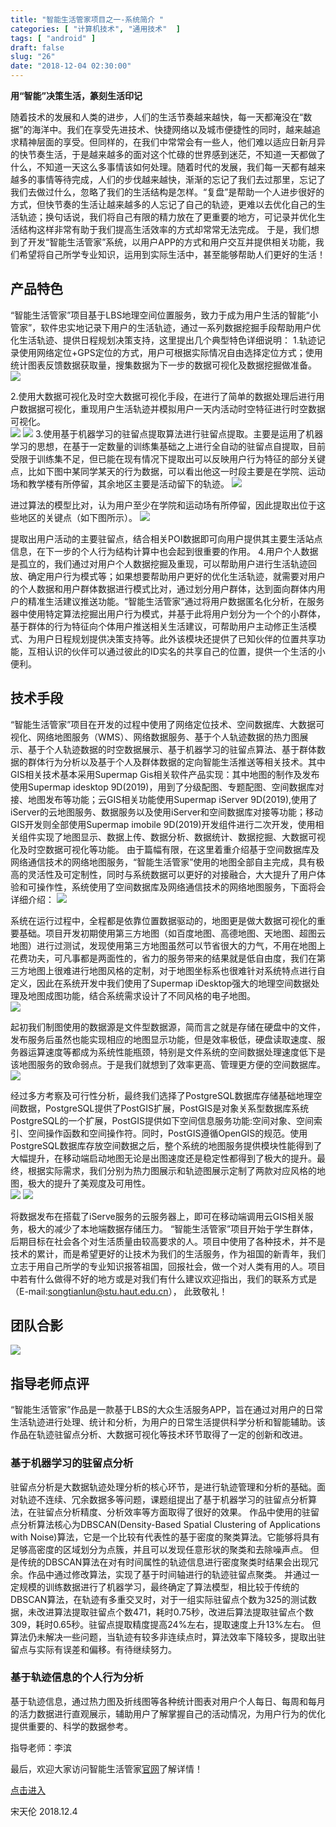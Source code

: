 ```yaml
---
title: "智能生活管家项目之一-系统简介 "
categories: [ "计算机技术", "通用技术"  ]
tags: [ "android" ]
draft: false
slug: "26"
date: "2018-12-04 02:30:00"
---
```


**用“智能”决策生活，篆刻生活印记**

随着技术的发展和人类的进步，人们的生活节奏越来越快，每一天都淹没在“数据”的海洋中。我们在享受先进技术、快捷网络以及城市便捷性的同时，越来越追求精神层面的享受。但同样的，在我们中常常会有一些人，他们难以适应日新月异的快节奏生活，于是越来越多的面对这个忙碌的世界感到迷茫，不知道一天都做了什么，不知道一天这么多事情该如何处理。随着时代的发展，我们每一天都有越来越多的事情等待完成，人们的步伐越来越快，渐渐的忘记了我们去过那里，忘记了我们去做过什么，忽略了我们的生活结构是怎样。“复盘”是帮助一个人进步很好的方式，但快节奏的生活让越来越多的人忘记了自己的轨迹，更难以去优化自己的生活轨迹；换句话说，我们将自己有限的精力放在了更重要的地方，可记录并优化生活结构这样非常有助于我们提高生活效率的方式却常常无法完成。
于是，我们想到了开发“智能生活管家”系统，以用户APP的方式和用户交互并提供相关功能，我们希望将自己所学专业知识，运用到实际生活中，甚至能够帮助人们更好的生活！
<!--more-->
## 产品特色
“智能生活管家”项目基于LBS地理空间位置服务，致力于成为用户生活的智能“小管家”，软件忠实地记录下用户的生活轨迹，通过一系列数据挖掘手段帮助用户优化生活轨迹、提供日程规划决策支持，这里提出几个典型特色详细说明： 
1.轨迹记录使用网络定位+GPS定位的方式，用户可根据实际情况自由选择定位方式；使用统计图表反馈数据获取量，搜集数据为下一步的数据可视化及数据挖掘做准备。 
![](http://photo-frytea.test.upcdn.net/20190716231637.png)

2.使用大数据可视化及时空大数据可视化手段，在进行了简单的数据处理后进行用户数据据可视化，重现用户生活轨迹并模拟用户一天内活动时空特征进行时空数据可视化。   
![](http://photo-frytea.test.upcdn.net/20190716231651.png)
![](http://photo-frytea.test.upcdn.net/20190716231702.png)
3.使用基于机器学习的驻留点提取算法进行驻留点提取。主要是运用了机器学习的思想，在基于一定数量的训练集基础之上进行全自动的驻留点自提取，目前受限于训练集不足，但已能在现有情况下提取出可以反映用户行为特征的部分关键点，比如下图中某同学某天的行为数据，可以看出他这一时段主要是在学院、运动场和教学楼有所停留，其余地区主要是活动留下的轨迹。 
![](http://photo-frytea.test.upcdn.net/20190716231710.png)

进过算法的模型比对，认为用户至少在学院和运动场有所停留，因此提取出位于这些地区的关键点（如下图所示）。 
![](http://photo-frytea.test.upcdn.net/20190716231719.png)

提取出用户活动的主要驻留点，结合相关POI数据即可向用户提供其主要生活站点信息，在下一步的个人行为结构计算中也会起到很重要的作用。 
4.用户个人数据是孤立的，我们通过对用户个人数据挖掘及重现，可以帮助用户进行生活轨迹回放、确定用户行为模式等；如果想要帮助用户更好的优化生活轨迹，就需要对用户的个人数据和用户群体数据进行模式比对，通过划分用户群体，达到面向群体内用户的精准生活建议推送功能。“智能生活管家”通过将用户数据匿名化分析，在服务器中使用特定算法挖掘出用户行为模式，并基于此将用户划分为一个个的小群体，基于群体的行为特征向个体用户推送相关生活建议，可帮助用户主动修正生活模式、为用户日程规划提供决策支持等。此外该模块还提供了已知伙伴的位置共享功能，互相认识的伙伴可以通过彼此的ID实名的共享自己的位置，提供一个生活的小便利。 
## 技术手段
“智能生活管家”项目在开发的过程中使用了网络定位技术、空间数据库、大数据可视化、网络地图服务（WMS）、网络数据服务、基于个人轨迹数据的热力图展示、基于个人轨迹数据的时空数据展示、基于机器学习的驻留点算法、基于群体数据的群体行为分析以及基于个人及群体数据的定向智能生活推送等相关技术。其中GIS相关技术基本采用Supermap Gis相关软件产品实现：其中地图的制作及发布使用Supermap idesktop 9D(2019)，用到了分级配图、专题配图、空间数据库对接、地图发布等功能；云GIS相关功能使用Supermap iServer 9D(2019),使用了iServer的云地图服务、数据服务以及使用iServer和空间数据库对接等功能；移动GIS开发则全部使用Supermap imobile 9D(2019)开发组件进行二次开发，使用相关组件实现了地图显示、数据上传、数据分析、数据统计、数据挖掘、大数据可视化及时空数据可视化等功能。 由于篇幅有限，在这里着重介绍基于空间数据库及网络通信技术的网络地图服务，“智能生活管家”使用的地图全部自主完成，具有极高的灵活性及可定制性，同时与系统数据可以更好的对接融合，大大提升了用户体验和可操作性，系统使用了空间数据库及网络通信技术的网络地图服务，下面将会详细介绍： 
![](http://photo-frytea.test.upcdn.net/20190716231741.png)

系统在运行过程中，全程都是依靠位置数据驱动的，地图更是做大数据可视化的重要基础。项目开发初期使用第三方地图（如百度地图、高德地图、天地图、超图云地图）进行过测试，发现使用第三方地图虽然可以节省很大的力气，不用在地图上花费功夫，可凡事都是两面性的，省力的服务带来的结果就是低自由度，我们在第三方地图上很难进行地图风格的定制，对于地图坐标系也很难针对系统特点进行自定义，因此在系统开发中我们使用了Supermap iDesktop强大的地理空间数据处理及地图成图功能，结合系统需求设计了不同风格的电子地图。   
![](http://photo-frytea.test.upcdn.net/20190716231813.png)

起初我们制图使用的数据源是文件型数据源，简而言之就是存储在硬盘中的文件，发布服务后虽然也能实现相应的地图显示功能，但是效率极低，硬盘读取速度、服务器运算速度等都成为系统性能瓶颈，特别是文件系统的空间数据处理速度低下是该地图服务的致命弱点。于是我们就想到了效率更高、管理更方便的空间数据库。 
![](http://photo-frytea.test.upcdn.net/20190716231823.png)

经过多方考察及可行性分析，最终我们选择了PostgreSQL数据库存储基础地理空间数据，PostgreSQL提供了PostGIS扩展，PostGIS是对象关系型数据库系统PostgreSQL的一个扩展，PostGIS提供如下空间信息服务功能:空间对象、空间索引、空间操作函数和空间操作符。同时，PostGIS遵循OpenGIS的规范。使用PostgreSQL数据库存放空间数据之后，整个系统的地图服务提供模块性能得到了大幅提升，在移动端启动地图无论是出图速度还是稳定性都得到了极大的提升。最终，根据实际需求，我们分别为热力图展示和轨迹图展示定制了两款对应风格的地图，极大的提升了美观度及可用性。   
![](http://photo-frytea.test.upcdn.net/20190716232027.png)
![](http://photo-frytea.test.upcdn.net/20190716232034.png)


将数据发布在搭载了iServe服务的云服务器上，即可在移动端调用云GIS相关服务，极大的减少了本地端数据存储压力。 “智能生活管家”项目开始于学生群体，后期目标在社会各个对生活质量由较高要求的人。项目中使用了各种技术，并不是技术的累计，而是希望更好的让技术为我们的生活服务，作为祖国的新青年，我们立志于用自己所学的专业知识报答祖国，回报社会，做一个对人类有用的人。项目中若有什么做得不好的地方或是对我们有什么建议欢迎指出，我们的联系方式是
（E-mail:songtianlun@stu.haut.edu.cn），
此致敬礼！ 

## 团队合影
![](http://photo-frytea.test.upcdn.net/20190716232041.jpg)


## 指导老师点评
 “智能生活管家”作品是一款基于LBS的大众生活服务APP，旨在通过对用户的日常生活轨迹进行处理、统计和分析，为用户的日常生活提供科学分析和智能辅助。该作品在轨迹驻留点分析、大数据可视化等技术环节取得了一定的创新和改进。

### 基于机器学习的驻留点分析
驻留点分析是大数据轨迹处理分析的核心环节，是进行轨迹管理和分析的基础。面对轨迹不连续、冗余数据多等问题，课题组提出了基于机器学习的驻留点分析算法，在驻留点分析精度、分析效率等方面取得了很好的效果。 作品中使用的驻留点分析算法核心为DBSCAN(Density-Based Spatial Clustering of Applications with Noise)算法，它是一个比较有代表性的基于密度的聚类算法。它能够将具有足够高密度的区域划分为点簇，并且可以发现任意形状的聚类和去除噪声点。 但是传统的DBSCAN算法在对有时间属性的轨迹信息进行密度聚类时结果会出现冗余。作品中通过修改算法，实现了基于时间轴进行的轨迹驻留点聚类。 并通过一定规模的训练数据进行了机器学习，最终确定了算法模型，相比较于传统的DBSCAN算法，在轨迹有多重交叉时，对于一组实际驻留点个数为325的测试数据，未改进算法提取驻留点个数471，耗时0.75秒，改进后算法提取驻留点个数 309，耗时0.65秒。驻留点提取精度提高24%左右，提取速度上升13%左右。 但算法仍未解决一些问题，当轨迹有较多非连续点时，算法效率下降较多，提取出驻留点与实际有误差和偏移。有待继续努力。

### 基于轨迹信息的个人行为分析
基于轨迹信息，通过热力图及折线图等各种统计图表对用户个人每日、每周和每月的活力数据进行直观展示，辅助用户了解掌握自己的活动情况，为用户行为的优化提供重要的、科学的数据参考。 

指导老师：李滨

最后，欢迎大家访问智能生活管家[官网](https://songtianlun.cn/pathmanager)了解详情！

[点击进入](https://songtianlun.cn/pathmanager)

宋天伦 2018.12.4